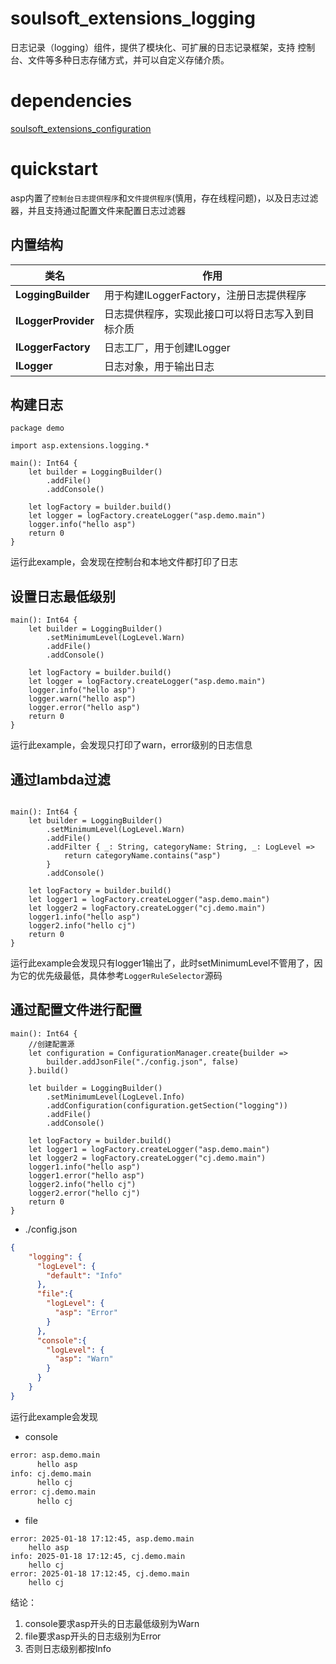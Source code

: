# soulsoft_extensions_logging

日志记录（logging）组件，提供了模块化、可扩展的日志记录框架，支持 控制台、文件等多种日志存储方式，并可以自定义存储介质。

# dependencies
  [soulsoft_extensions_configuration](https://gitcode.com/soulsoft/soulsoft_extensions_configuration.git)

# quickstart

asp内置了`控制台日志提供程序`和`文件提供程序`(慎用，存在线程问题)，以及日志过滤器，并且支持通过配置文件来配置日志过滤器

## 内置结构

| 类名                                              | 作用                                                      |
|---------------------------------------------------|----------------------------------------------------------|
| **LoggingBuilder**                                | 用于构建ILoggerFactory，注册日志提供程序                    |
| **ILoggerProvider**                               | 日志提供程序，实现此接口可以将日志写入到目标介质              |
| **ILoggerFactory**                                | 日志工厂，用于创建ILogger                                  |
| **ILogger**                                       | 日志对象，用于输出日志                                      |

## 构建日志

```cangjie
package demo

import asp.extensions.logging.*

main(): Int64 {
    let builder = LoggingBuilder()
        .addFile()
        .addConsole()

    let logFactory = builder.build()
    let logger = logFactory.createLogger("asp.demo.main")
    logger.info("hello asp")
    return 0
}
```
运行此example，会发现在控制台和本地文件都打印了日志

## 设置日志最低级别


```cangjie
main(): Int64 {
    let builder = LoggingBuilder()
        .setMinimumLevel(LogLevel.Warn)
        .addFile()
        .addConsole()

    let logFactory = builder.build()
    let logger = logFactory.createLogger("asp.demo.main")
    logger.info("hello asp")
    logger.warn("hello asp")
    logger.error("hello asp")
    return 0
}
```
运行此example，会发现只打印了warn，error级别的日志信息


## 通过lambda过滤

```cangjie

main(): Int64 {
    let builder = LoggingBuilder()
        .setMinimumLevel(LogLevel.Warn)
        .addFile()
        .addFilter { _: String, categoryName: String, _: LogLevel => 
            return categoryName.contains("asp")
        }
        .addConsole()

    let logFactory = builder.build()
    let logger1 = logFactory.createLogger("asp.demo.main")
    let logger2 = logFactory.createLogger("cj.demo.main")
    logger1.info("hello asp")
    logger2.info("hello cj")
    return 0
}
```

运行此example会发现只有logger1输出了，此时setMinimumLevel不管用了，因为它的优先级最低，具体参考`LoggerRuleSelector`源码

## 通过配置文件进行配置

``` cangjie
main(): Int64 {
    //创建配置源
    let configuration = ConfigurationManager.create{builder =>
        builder.addJsonFile("./config.json", false)
    }.build()

    let builder = LoggingBuilder()
        .setMinimumLevel(LogLevel.Info)        
        .addConfiguration(configuration.getSection("logging"))
        .addFile()
        .addConsole()

    let logFactory = builder.build()
    let logger1 = logFactory.createLogger("asp.demo.main")
    let logger2 = logFactory.createLogger("cj.demo.main")
    logger1.info("hello asp")
    logger1.error("hello asp")
    logger2.info("hello cj")
    logger2.error("hello cj")
    return 0
}

```

* ./config.json
``` json
{
    "logging": {
      "logLevel": {
        "default": "Info"
      },
      "file":{
        "logLevel": {
          "asp": "Error"
        }
      },
      "console":{
        "logLevel": {
          "asp": "Warn"
        }
      }
    }
}
```

运行此example会发现

* console

``` cmd
error: asp.demo.main
      hello asp
info: cj.demo.main
      hello cj
error: cj.demo.main
      hello cj
```

* file

```
error: 2025-01-18 17:12:45, asp.demo.main
	hello asp
info: 2025-01-18 17:12:45, cj.demo.main
	hello cj
error: 2025-01-18 17:12:45, cj.demo.main
	hello cj
```

结论：
1. console要求asp开头的日志最低级别为Warn
2. file要求asp开头的日志级别为Error
3. 否则日志级别都按Info
